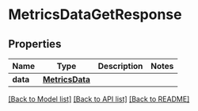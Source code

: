 # MetricsDataGetResponse

## Properties
Name | Type | Description | Notes
------------ | ------------- | ------------- | -------------
**data** | [**MetricsData**](MetricsData.md) |  | 

[[Back to Model list]](../README.md#documentation-for-models) [[Back to API list]](../README.md#documentation-for-api-endpoints) [[Back to README]](../README.md)

